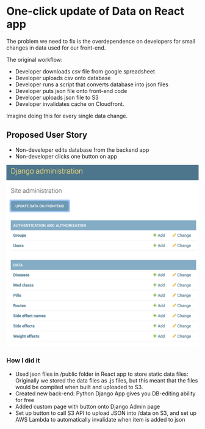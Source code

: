 # One-click update of Data on React app

The problem we need to fix is the overdependence on developers for small changes in data used for our front-end. 

The original workflow:
* Developer downloads csv file from google spreadsheet
* Developer uploads csv onto database
* Developer runs a script that converts database into json files
* Developer puts json file onto front-end code
* Developer uploads json file to S3
* Developer invalidates cache on Cloudfront. 

Imagine doing this for every single data change. 

## Proposed User Story

* Non-developer edits database from the backend app
* Non-developer clicks one button on app

![Solution here](./oneclick.png)


### How I did it

* Used json files in /public folder in React app to store static data files: Originally we stored the data files as .js files, but this meant that the files would be compiled when built and uploaded to S3.
* Created new back-end: Python Django App gives you DB-editing ability for free 
* Added custom page with button onto Django Admin page 
* Set up button to call S3 API to upload JSON into /data on S3, and set up AWS Lambda to automatically invalidate when item is added to json 
